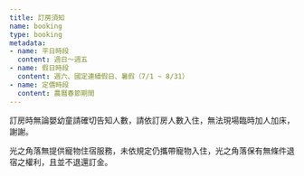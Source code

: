 ```yaml
---
title: 訂房須知
name: booking
type: booking
metadata:
- name: 平日時段
  content: 週日～週五
- name: 假日時段
  content: 週六、國定連續假日、暑假（7/1 ~ 8/31）
- name: 定價時段
  content: 農曆春節期間
---
```


訂房時無論嬰幼童請確切告知人數，請依訂房人數入住，無法現場臨時加人加床，謝謝。

光之角落無提供寵物住宿服務，未依規定仍攜帶寵物入住，光之角落保有無條件退宿之權利，且並不退還訂金。
